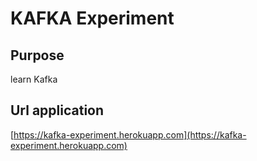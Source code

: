 # KAFKA Experiment
## Purpose
learn Kafka
## Url application
[https://kafka-experiment.herokuapp.com](https://kafka-experiment.herokuapp.com)
